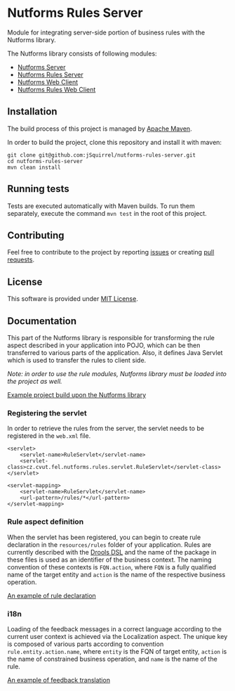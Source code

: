 # Nutforms Rules Server

Module for integrating server-side portion of business rules with the Nutforms library.

The Nutforms library consists of following modules:

* [Nutforms Server](https://github.com/jSquirrel/nutforms-server)
* [Nutforms Rules Server](https://github.com/jSquirrel/nutforms-rules-server)
* [Nutforms Web Client](https://github.com/jSquirrel/nutforms-web-client)
* [Nutforms Rules Web Client](https://github.com/jSquirrel/nutforms-rules-web-client)

## Installation

The build process of this project is managed by [Apache Maven](https://maven.apache.org/).

In order to build the project, clone this repository and install it with maven:

```
git clone git@github.com:jSquirrel/nutforms-rules-server.git
cd nutforms-rules-server
mvn clean install
```

## Running tests

Tests are executed automatically with Maven builds. To run them separately, execute the command `mvn test` in the root of this project.

## Contributing

Feel free to contribute to the project by reporting [issues](https://github.com/jSquirrel/nutforms-rules-server/issues)
or creating [pull requests](https://github.com/jSquirrel/nutforms-rules-server/pulls).

## License

This software is provided under [MIT License](https://opensource.org/licenses/MIT).

## Documentation

This part of the Nutforms library is responsible for transforming the rule aspect described in your application into POJO, which can be then transferred to various parts of the application. Also, it defines Java Servlet which is used to transfer the rules to client side.

*Note: in order to use the rule modules, Nutforms library must be loaded into the project as well.*

[Example project build upon the Nutforms library](https://github.com/jSquirrel/nutforms-example)

### Registering the servlet

In order to retrieve the rules from the server, the servlet needs to be registered in the `web.xml` file.

```
<servlet>
    <servlet-name>RuleServlet</servlet-name>
    <servlet-class>cz.cvut.fel.nutforms.rules.servlet.RuleServlet</servlet-class>
</servlet>

<servlet-mapping>
    <servlet-name>RuleServlet</servlet-name>
    <url-pattern>/rules/*</url-pattern>
</servlet-mapping>
```

### Rule aspect definition

When the servlet has been registered, you can begin to create rule declaration in the `resources/rules` folder of your application. Rules are currently described with the [Drools DSL](http://www.drools.org/) and the name of the package in these files is used as an identifier of the business context. The naming convention of these contexts is `FQN.action`, where `FQN` is a fully qualified name of the target entity and `action` is the name of the respective business operation.

[An example of rule declaration](https://github.com/jSquirrel/nutforms-example/tree/master/src/main/resources/rules)

### i18n

Loading of the feedback messages in a correct language according to the current user context is achieved via the Localization aspect. The unique key is composed of various parts according to convention `rule.entity.action.name`, where `entity` is the FQN of target entity, `action` is the name of constrained business operation, and `name` is the name of the rule.

[An example of feedback translation](https://github.com/jSquirrel/nutforms-example/blob/master/src/main/resources/FormBundle.properties)
